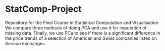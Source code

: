 # StatComp-Project
Repository for the Final Course in Statistical Computation and Visualisation
We compare three methods of doing PCA and use it for imputation of missing data. Finally, we use PCa to see if there is a significant difference in the price trends of a selection of American and Swiss companies listed on Aerican Exchanges.
